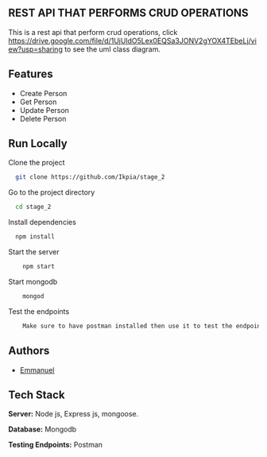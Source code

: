 
## REST API THAT PERFORMS CRUD OPERATIONS
    
This is a rest api that perform crud operations, 
click https://drive.google.com/file/d/1UjUldO5Lex0EQSa3JONV2gYOX4TEbeLj/view?usp=sharing to see the uml class diagram.
 

## Features
    
 - Create Person
 - Get Person
 - Update Person
 - Delete Person
 

## Run Locally

Clone the project

```bash
  git clone https://github.com/Ikpia/stage_2
```

Go to the project directory

```bash
  cd stage_2
```

Install dependencies

```bash
  npm install
```

Start the server

```bash
    npm start

```

Start mongodb

```bash
    mongod

```

Test the endpoints

```bash
    Make sure to have postman installed then use it to test the endpoints

```


## Authors

- [Emmanuel](https://www.github.com/Ikpia)


## Tech Stack
**Server:** Node js, Express js, mongoose.

**Database:** Mongodb

**Testing Endpoints:** Postman

